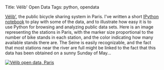 Title: Vélib' Open Data
Tags: python, opendata

[Vélib'](http://en.wikipedia.org/wiki/V%C3%A9lib%27), the public bicycle
sharing system in Paris. I've written a short [IPython
notebook](http://nbviewer.ipython.org/5520933) to play with some of the
data, and to illustrate how easy it is to use Python for browsing and
analyzing public data sets. Here is an image representing the stations
in Paris, with the marker size proportional to the number of bike stands
in each station, and the color indicating how many available stands
there are. The Seine is easily recognizable, and the fact that most
stations near the river are full might be linked to the fact that this
data has been obtained on a sunny Sunday of May...

<!-- PELICAN_END_SUMMARY -->

[![Vélib open data,
Paris]({filename}images/velib.png)]({filename}images/velib.png)
